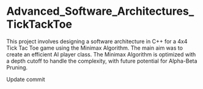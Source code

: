 # Advanced_Software_Architectures_TickTackToe
This project involves designing a software architecture in C++ for a 4x4 Tick Tac Toe game using the Minimax Algorithm. The main aim was to create an efficient AI player class. The Minimax Algorithm is optimized with a depth cutoff to handle the complexity, with future potential for Alpha-Beta Pruning.

Update commit
